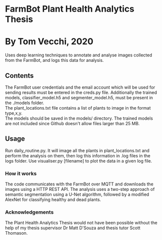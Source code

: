 # FarmBot Plant Health Analytics Thesis
# By Tom Vecchi, 2020

Uses deep learning techniques to annotate and analyse images collected from the FarmBot, and logs this data for analysis. 

## Contents

The FarmBot user credentials and the email account which will be used for sending results must be entered in the creds.py file. Additionally the trained models, classifier_model.h5 and segmenter_model.h5, must be present in the ./models folder. \
The plant_locations.txt file contains a list of plants to image in the format type,x,y. \
The models should be saved in the models/ directory. The trained models are not included since Github doesn't allow files larger than 25 MB.

## Usage

Run daily_routine.py. It will image all the plants in plant_locations.txt and perform the analysis on them, then log this information in .log files in the logs folder. Use visualiser.py [filename] to plot the data in a given log file. 

### How it works

The code communicates with the FarmBot over MQTT and downloads the images using a HTTP REST API. The analysis uses a two-step approach of semantic segmentation using a U-Net algorithm, followed by a modified AlexNet for classifying healthy and dead plants. 

### Acknowledgements

The Plant Health Analytics Thesis would not have been possible without the help of my thesis supervisor Dr Matt D'Souza and thesis tutor Scott Thomason.
